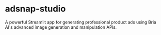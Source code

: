 # adsnap-studio
A powerful Streamlit app for generating professional product ads using Bria AI's advanced image generation and manipulation APIs.
